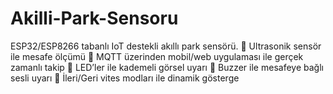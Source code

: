 # Akilli-Park-Sensoru
ESP32/ESP8266 tabanlı IoT destekli akıllı park sensörü. 🔹 Ultrasonik sensör ile mesafe ölçümü 🔹 MQTT üzerinden mobil/web uygulaması ile gerçek zamanlı takip 🔹 LED’ler ile kademeli görsel uyarı 🔹 Buzzer ile mesafeye bağlı sesli uyarı 🔹 İleri/Geri vites modları ile dinamik gösterge
